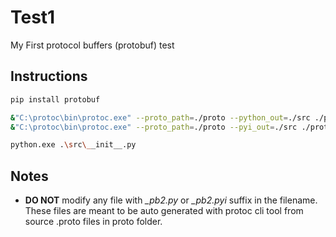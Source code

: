 # Test1

My First protocol buffers (protobuf) test

## Instructions

```sh
pip install protobuf

&"C:\protoc\bin\protoc.exe" --proto_path=./proto --python_out=./src ./proto/AddressBook.proto
&"C:\protoc\bin\protoc.exe" --proto_path=./proto --pyi_out=./src ./proto/AddressBook.proto

python.exe .\src\__init__.py
```

## Notes

- **DO NOT** modify any file with *_pb2.py* or *_pb2.pyi* suffix in the filename. These files are meant to be auto generated with protoc cli tool from source .proto files in proto folder.